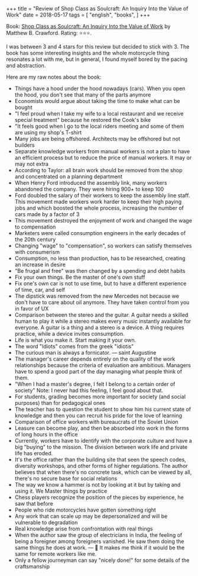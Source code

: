 +++
title = "Review of Shop Class as Soulcraft: An Inquiry Into the Value of Work"
date = 2018-05-17
tags = [
    "english",
    "books",
]
+++

Book: [Shop Class as Soulcraft: An Inquiry Into the Value of Work](https://www.goodreads.com/book/show/6261332) by Matthew B. Crawford. Rating: ⭐️⭐️⭐️.

I was between 3 and 4 stars for this review but decided to stick with 3. The book has some interesting insights and the whole motorcycle thing resonates a lot with me, but in general, I found myself bored by the pacing and abstraction.

Here are my raw notes about the book:

- Things have a hood under the hood nowadays (cars). When you open the hood, you don't see that many of the parts anymore
- Economists would argue about taking the time to make what can be bought
- "I feel proud when I take my wife to a local restaurant and we receive special treatment" because he restored the Cook's bike
- "It feels good when I go to the local riders meeting and some of them are using my shop's T-shirt
- Many jobs are being offshored. Architects may be offshored but not builders
- Separate knowledge workers from manual workers is not a plan to have an efficient process but to reduce the price of manual workers. It may or may not extra
- According to Taylor: all brain work should be removed from the shop and concentrated on a planning department
- When Henry Ford introduced the assembly link, many workers abandoned the company. They were hiring 900+ to keep 100
- Ford doubled the salary of their workers to keep the assembly line staff. This movement made workers work harder to keep their high paying jobs and which boosted the whole process, increasing the number of cars made by a factor of 3
- This movement destroyed the enjoyment of work and changed the wage to compensation
- Marketers were called consumption engineers in the early decades of the 20th century
- Changing "wage" to "compensation", so workers can satisfy themselves with consumerism
- Consumption, no less than production, has to be researched, creating an increase in desire
- "Be frugal and free" was then changed by a spending and debt habits
- Fix your own things. Be the master of one's own stuff
- Fix one's own car is not to use time, but to have a different experience of time, car, and self
- The dipstick was removed from the new Mercedes not because we don't have to care about oil anymore. They have taken control from you in favor of UX
- Comparison between the stereo and the guitar. A guitar needs a skilled human to play it while a stereo makes every music instantly available for everyone. A guitar is a thing and a stereo is a device. A thing requires practice, while a device invites consumption.
- Life is what you make it. Start making it your own.
- The word "Idiots" comes from the greek "idiotis"
- The curious man is always a fornicator. — saint Augustine
- The manager's career depends entirely on the quality of the work relationships because the criteria of evaluation are ambitious. Managers have to spend a good part of the day managing what people think of them.
- "When I had a master's degree, I felt I belong to a certain order of society" Note: I never had this feeling, I feel good about that.
- For students, grading becomes more important for society (and social purposes) than for pedagogical ones
- The teacher has to question the student to show him his current state of knowledge and then you can recruit his pride for the love of learning
- Comparison of office workers with bureaucrats of the Soviet Union
- Leasure can become play, and then be absorbed into work in the forms of long hours in the office
- Currently, workers have to identify with the corporate culture and have a big "buying" to the mission. The division between work life and private life has eroded.
- It's the office rather than the building site that seen the speech codes, diversity workshops, and other forms of higher regulations. The author believes that when there's no concrete task, which can be viewed by all, there's no secure base for social relations
- The way we know a hammer is not by looking at it but by taking and using it. We Master things by practice
- Chess players recognize the position of the pieces by experience, he saw that before
- People who ride motorcycles have gotten something right
- Any work that can scale up may be depersonalized and will be vulnerable to degradation
- Real knowledge arise from confrontation with real things
- When the author saw the group of electricians in India, the feeling of being a foreigner among foreigners vanished. He saw them doing the same things he does at work. — 💭 It makes me think if it would be the same for remote workers like me.
- Only a fellow journeyman can say "nicely done!" for some details of the craftsmanship
